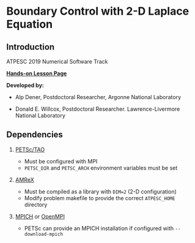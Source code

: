 # Boundary Control with 2-D Laplace Equation

## Introduction

ATPESC 2019 Numerical Software Track

[__Hands-on Lesson Page__](https://xsdk-project.github.io/MathPackagesTraining/lessons/boundary_control_tao/)

__Developed by:__

* Alp Dener, Postdoctoral Researcher, Argonne National Laboratory

* Donald E. Willcox, Postdoctoral Researcher. Lawrence-Livermore National Laboratory

## Dependencies

1. [PETSc/TAO](https://www.mcs.anl.gov/petsc/)
    - Must be configured with MPI
    - `PETSC_DIR` and `PETSC_ARCH` environment variables must be set

2. [AMReX](https://amrex-codes.github.io/amrex/)
    - Must be compiled as a library with `DIM=2` (2-D configuration)
    - Modify problem makefile to provide the correct `ATPESC_HOME` directory

3. [MPICH](https://www.mpich.org) or [OpenMPI](https://www.open-mpi.org)
    - PETSc can provide an MPICH installation if configured with `--download-mpich`

